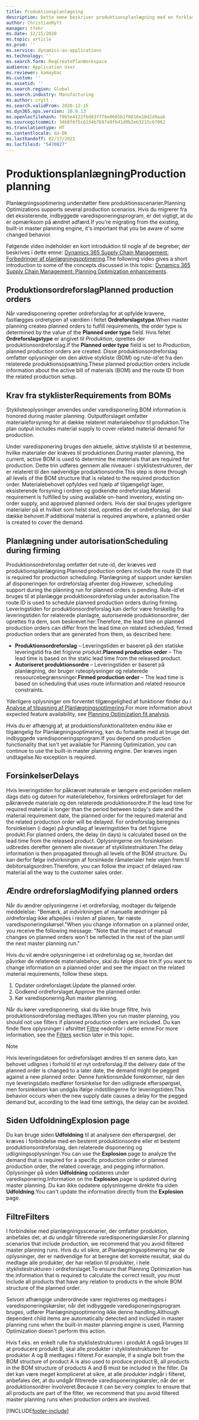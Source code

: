 ```yaml
---
title: Produktionsplanlægning
description: Dette emne beskriver produktionsplanlægning med en forklaring af, hvordan du redigerer planlagte produktionsordrer ved hjælp af Planlægningsoptimering.
author: ChristianRytt
manager: tfehr
ms.date: 12/15/2020
ms.topic: article
ms.prod: ''
ms.service: dynamics-ax-applications
ms.technology: ''
ms.search.form: ReqCreatePlanWorkspace
audience: Application User
ms.reviewer: kamaybac
ms.custom: ''
ms.assetid: ''
ms.search.region: Global
ms.search.industry: Manufacturing
ms.author: crytt
ms.search.validFrom: 2020-12-15
ms.dyn365.ops.version: 10.0.13
ms.openlocfilehash: f9b5e4122fbd83ff76e0605b2f0816e10d2d9aab
ms.sourcegitcommit: 34b8f6f5c6134b7b97a9fb41d0b2e63215c67062
ms.translationtype: HT
ms.contentlocale: da-DK
ms.lasthandoff: 02/17/2021
ms.locfileid: "5470827"
---
```

# <a name="production-planning"></a><span data-ttu-id="b0109-103">Produktionsplanlægning</span><span class="sxs-lookup"><span data-stu-id="b0109-103">Production planning</span></span>

<span data-ttu-id="b0109-104">Planlægningsoptimering understøtter flere produktionsscenarier.</span><span class="sxs-lookup"><span data-stu-id="b0109-104">Planning Optimizations supports several production scenarios.</span></span> <span data-ttu-id="b0109-105">Hvis du migrerer fra det eksisterende, indbyggede varedisponeringsprogram, er det vigtigt, at du er opmærksom på ændret adfærd.</span><span class="sxs-lookup"><span data-stu-id="b0109-105">If you're migrating from the existing, built-in master planning engine, it's important that you be aware of some changed behavior.</span></span>

<span data-ttu-id="b0109-106">Følgende video indeholder en kort introduktion til nogle af de begreber, der beskrives i dette emne: [Dynamics 365 Supply Chain Management: Forbedringer af planlægningsoptimering](https://youtu.be/u1pcmZuZBTw).</span><span class="sxs-lookup"><span data-stu-id="b0109-106">The following video gives a short introduction to some of the concepts discussed in this topic: [Dynamics 365 Supply Chain Management: Planning Optimization enhancements](https://youtu.be/u1pcmZuZBTw).</span></span>

## <a name="planned-production-orders"></a><span data-ttu-id="b0109-107">Produktionsordreforslag</span><span class="sxs-lookup"><span data-stu-id="b0109-107">Planned production orders</span></span>

<span data-ttu-id="b0109-108">Når varedisponering opretter ordreforslag for at opfylde kravene, fastlægges ordretypen af værdien i feltet **Ordreforslagstype**.</span><span class="sxs-lookup"><span data-stu-id="b0109-108">When master planning creates planned orders to fulfill requirements, the order type is determined by the value of the **Planned order type** field.</span></span> <span data-ttu-id="b0109-109">Hvis feltet **Ordreforslagstype** er angivet til *Produktion*, oprettes der produktionsordreforslag.</span><span class="sxs-lookup"><span data-stu-id="b0109-109">If the **Planned order type** field is set to *Production*, planned production orders are created.</span></span> <span data-ttu-id="b0109-110">Disse produktionsordreforslag omfatter oplysninger om den aktive stykliste (BOM) og rute-id'et fra den relaterede produktionsopsætning.</span><span class="sxs-lookup"><span data-stu-id="b0109-110">These planned production orders include information about the active bill of materials (BOM) and the route ID from the related production setup.</span></span>

## <a name="requirements-from-boms"></a><span data-ttu-id="b0109-111">Krav fra styklister</span><span class="sxs-lookup"><span data-stu-id="b0109-111">Requirements from BOMs</span></span>

<span data-ttu-id="b0109-112">Styklisteoplysninger anvendes under varedisponering.</span><span class="sxs-lookup"><span data-stu-id="b0109-112">BOM information is honored during master planning.</span></span> <span data-ttu-id="b0109-113">Outputforslaget omfatter materialeforsyning for at dække relateret materialebehov til produktion.</span><span class="sxs-lookup"><span data-stu-id="b0109-113">The plan output includes material supply to cover related material demand for production.</span></span>

<span data-ttu-id="b0109-114">Under varedisponering bruges den aktuelle, aktive stykliste til at bestemme, hvilke materialer der kræves til produktionen.</span><span class="sxs-lookup"><span data-stu-id="b0109-114">During master planning, the current, active BOM is used to determine the materials that are required for production.</span></span> <span data-ttu-id="b0109-115">Dette trin udføres gennem alle niveauer i styklistestrukturen, der er relateret til den nødvendige produktionsordre.</span><span class="sxs-lookup"><span data-stu-id="b0109-115">This step is done through all levels of the BOM structure that is related to the required production order.</span></span> <span data-ttu-id="b0109-116">Materialebehovet opfyldes ved hjælp af tilgængeligt lager, eksisterende forsyning i ordren og godkendte ordreforslag.</span><span class="sxs-lookup"><span data-stu-id="b0109-116">Material requirement is fulfilled by using available on-hand inventory, existing on-order supply, and approved planned orders.</span></span> <span data-ttu-id="b0109-117">Hvis der skal bruges yderligere materialer på et hvilket som helst sted, oprettes der et ordreforslag, der skal dække behovet.</span><span class="sxs-lookup"><span data-stu-id="b0109-117">If additional material is required anywhere, a planned order is created to cover the demand.</span></span>

## <a name="scheduling-during-firming"></a><span data-ttu-id="b0109-118">Planlægning under autorisation</span><span class="sxs-lookup"><span data-stu-id="b0109-118">Scheduling during firming</span></span>

<span data-ttu-id="b0109-119">Produktionsordreforslag omfatter det rute-id, der kræves ved produktionsplanlægning.</span><span class="sxs-lookup"><span data-stu-id="b0109-119">Planned production orders include the route ID that is required for production scheduling.</span></span> <span data-ttu-id="b0109-120">Planlægning af support under kørslen af disponeringen for ordreforslag afventer dog.</span><span class="sxs-lookup"><span data-stu-id="b0109-120">However, scheduling support during the planning run for planned orders is pending.</span></span> <span data-ttu-id="b0109-121">Rute-id'et bruges til at planlægge produktionsordreforslag under autorisation.</span><span class="sxs-lookup"><span data-stu-id="b0109-121">The route ID is used to schedule planned production orders during firming.</span></span> <span data-ttu-id="b0109-122">Leveringstiden for produktionsordreforslag kan derfor være forskellig fra leveringstiden for relaterede planlagte, autoriserede produktionsordrer, der oprettes fra dem, som beskrevet her:</span><span class="sxs-lookup"><span data-stu-id="b0109-122">Therefore, the lead time on planned production orders can differ from the lead time on related scheduled, firmed production orders that are generated from them, as described here:</span></span>

- <span data-ttu-id="b0109-123">**Produktionsordreforslag** – Leveringstiden er baseret på den statiske leveringstid fra det frigivne produkt.</span><span class="sxs-lookup"><span data-stu-id="b0109-123">**Planned production order** – The lead time is based on the static lead time from the released product.</span></span>
- <span data-ttu-id="b0109-124">**Autoriseret produktionsordre** – Leveringstiden er baseret på planlægning, der bruger ruteoplysninger og relaterede ressourcebegrænsninger.</span><span class="sxs-lookup"><span data-stu-id="b0109-124">**Firmed production order** – The lead time is based on scheduling that uses route information and related resource constraints.</span></span>

<span data-ttu-id="b0109-125">Yderligere oplysninger om forventet tilgængelighed af funktioner finder du i [Analyse af tilpasning af Planlægningsoptimering](planning-optimization-fit-analysis.md).</span><span class="sxs-lookup"><span data-stu-id="b0109-125">For more information about expected feature availability, see [Planning Optimization fit analysis](planning-optimization-fit-analysis.md).</span></span>

<span data-ttu-id="b0109-126">Hvis du er afhængig af, at produktionsfunktionaliteten endnu ikke er tilgængelig for Planlægningsoptimering, kan du fortsætte med at bruge det indbyggede varedisponeringsprogram.</span><span class="sxs-lookup"><span data-stu-id="b0109-126">If you depend on production functionality that isn't yet available for Planning Optimization, you can continue to use the built-in master planning engine.</span></span> <span data-ttu-id="b0109-127">Der kræves ingen undtagelse.</span><span class="sxs-lookup"><span data-stu-id="b0109-127">No exception is required.</span></span>

## <a name="delays"></a><span data-ttu-id="b0109-128">Forsinkelser</span><span class="sxs-lookup"><span data-stu-id="b0109-128">Delays</span></span>

<span data-ttu-id="b0109-129">Hvis leveringstiden for påkrævet materiale er længere end perioden mellem dags dato og datoen for materialebehov, forsinkes ordreforslaget for det påkrævede materiale og den relaterede produktionsordre.</span><span class="sxs-lookup"><span data-stu-id="b0109-129">If the lead time for required material is longer than the period between today's date and the material requirement date, the planned order for the required material and the related production order will be delayed.</span></span> <span data-ttu-id="b0109-130">For ordreforslag beregnes forsinkelsen (i dage) på grundlag af leveringstiden fra det frigivne produkt.</span><span class="sxs-lookup"><span data-stu-id="b0109-130">For planned orders, the delay (in days) is calculated based on the lead time from the released product.</span></span> <span data-ttu-id="b0109-131">Oplysningerne om forsinkelsen udbredes derefter gennem alle niveauer af styklistestrukturen.</span><span class="sxs-lookup"><span data-stu-id="b0109-131">The delay information is then propagated through all levels of the BOM structure.</span></span> <span data-ttu-id="b0109-132">Du kan derfor følge indvirkningen af forsinkede råmaterialer hele vejen frem til debitorsalgsordren.</span><span class="sxs-lookup"><span data-stu-id="b0109-132">Therefore, you can follow the impact of delayed raw material all the way to the customer sales order.</span></span>

## <a name="modifying-planned-orders"></a><span data-ttu-id="b0109-133">Ændre ordreforslag</span><span class="sxs-lookup"><span data-stu-id="b0109-133">Modifying planned orders</span></span>

<span data-ttu-id="b0109-134">Når du ændrer oplysningerne i et ordreforslag, modtager du følgende meddelelse: "Bemærk, at indvirkningen af manuelle ændringer på ordreforslag ikke afspejles i resten af planen, før næste varedisponeringskørsel."</span><span class="sxs-lookup"><span data-stu-id="b0109-134">When you change information on a planned order, you receive the following message: "Note that the impact of manual changes on planned orders won't be reflected in the rest of the plan until the next master planning run."</span></span>

<span data-ttu-id="b0109-135">Hvis du vil ændre oplysningerne i et ordreforslag og se, hvordan det påvirker de relaterede materialebehov, skal du følge disse trin.</span><span class="sxs-lookup"><span data-stu-id="b0109-135">If you want to change information on a planned order and see the impact on the related material requirements, follow these steps.</span></span>

1. <span data-ttu-id="b0109-136">Opdater ordreforslaget.</span><span class="sxs-lookup"><span data-stu-id="b0109-136">Update the planned order.</span></span>
2. <span data-ttu-id="b0109-137">Godkend ordreforslaget.</span><span class="sxs-lookup"><span data-stu-id="b0109-137">Approve the planned order.</span></span>
3. <span data-ttu-id="b0109-138">Kør varedisponering.</span><span class="sxs-lookup"><span data-stu-id="b0109-138">Run master planning.</span></span>

<span data-ttu-id="b0109-139">Når du kører varedisponering, skal du ikke bruge filtre, hvis produktionsordreforslag medtages.</span><span class="sxs-lookup"><span data-stu-id="b0109-139">When you run master planning, you should not use filters if planned production orders are included.</span></span> <span data-ttu-id="b0109-140">Du kan finde flere oplysninger i afsnittet [Filtre](#filters) nedenfor i dette emne.</span><span class="sxs-lookup"><span data-stu-id="b0109-140">For more information, see the [Filters](#filters) section later in this topic.</span></span>

> [!NOTE]
> <span data-ttu-id="b0109-141">Hvis leveringsdatoen for ordreforslaget ændres til en senere dato, kan behovet udlignes i forhold til et nyt ordreforslag.</span><span class="sxs-lookup"><span data-stu-id="b0109-141">If the delivery date of the planned order is changed to a later date, the demand might be pegged against a new planned order.</span></span> <span data-ttu-id="b0109-142">Denne funktionsmåde forekommer, når den nye leveringsdato medfører forsinkelse for den udlignede efterspørgsel, men forsinkelsen kan undgås ifølge indstillingerne for leveringstiden.</span><span class="sxs-lookup"><span data-stu-id="b0109-142">This behavior occurs when the new supply date causes a delay for the pegged demand but, according to the lead time settings, the delay can be avoided.</span></span>

## <a name="explosion-page"></a><span data-ttu-id="b0109-143">Siden Udfoldning</span><span class="sxs-lookup"><span data-stu-id="b0109-143">Explosion page</span></span>

<span data-ttu-id="b0109-144">Du kan bruge siden **Udfoldning** til at analysere den efterspørgsel, der kræves i forbindelse med en bestemt produktionsordre eller et bestemt produktionsordreforslag, den relaterede disponering og udligningsoplysninger.</span><span class="sxs-lookup"><span data-stu-id="b0109-144">You can use the **Explosion** page to analyze the demand that is required for a specific production order or planned production order, the related coverage, and pegging information.</span></span> <span data-ttu-id="b0109-145">Oplysninger på siden **Udfoldning** opdateres under varedisponering.</span><span class="sxs-lookup"><span data-stu-id="b0109-145">Information on the **Explosion** page is updated during master planning.</span></span> <span data-ttu-id="b0109-146">Du kan ikke opdatere oplysningerne direkte fra siden **Udfoldning**.</span><span class="sxs-lookup"><span data-stu-id="b0109-146">You can't update the information directly from the **Explosion** page.</span></span>

## <a name="filters"></a><a name="filters"></a><span data-ttu-id="b0109-147">Filtre</span><span class="sxs-lookup"><span data-stu-id="b0109-147">Filters</span></span>

<span data-ttu-id="b0109-148">I forbindelse med planlægningsscenarier, der omfatter produktion, anbefales det, at du undgår filtrerede varedisponeringskørsler.</span><span class="sxs-lookup"><span data-stu-id="b0109-148">For planning scenarios that include production, we recommend that you avoid filtered master planning runs.</span></span> <span data-ttu-id="b0109-149">Hvis du vil sikre, at Planlægningsoptimering har de oplysninger, der er nødvendige for at beregne det korrekte resultat, skal du medtage alle produkter, der har relation til produkter, i hele styklistestrukturen i ordreforslaget.</span><span class="sxs-lookup"><span data-stu-id="b0109-149">To ensure that Planning Optimization has the information that is required to calculate the correct result, you must include all products that have any relation to products in the whole BOM structure of the planned order.</span></span>

<span data-ttu-id="b0109-150">Selvom afhængige underordnede varer registreres og medtages i varedisponeringskørsler, når det indbyggede varedisponeringsprogram bruges, udfører Planlægningsoptimering ikke denne handling.</span><span class="sxs-lookup"><span data-stu-id="b0109-150">Although dependent child items are automatically detected and included in master planning runs when the built-in master planning engine is used, Planning Optimization doesn't perform this action.</span></span>

<span data-ttu-id="b0109-151">Hvis f.eks. en enkelt rulle fra styklistestrukturen i produkt A også bruges til at producere produkt B, skal alle produkter i styklistestrukturen for produkter A og B medtages i filteret.</span><span class="sxs-lookup"><span data-stu-id="b0109-151">For example, if a single bolt from the BOM structure of product A is also used to produce product B, all products in the BOM structure of products A and B must be included in the filter.</span></span> <span data-ttu-id="b0109-152">Da det kan være meget kompliceret at sikre, at alle produkter indgår i filteret, anbefales det, at du undgår filtrerede varedisponeringskørsler, når der er produktionsordrer involveret.</span><span class="sxs-lookup"><span data-stu-id="b0109-152">Because it can be very complex to ensure that all products are part of the filter, we recommend that you avoid filtered master planning runs when production orders are involved.</span></span>


[!INCLUDE[footer-include](../../../includes/footer-banner.md)]